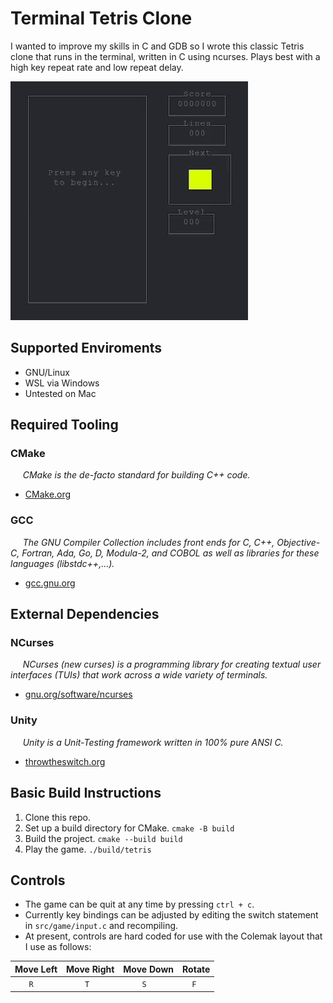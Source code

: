# Terminal Tetris Clone

I wanted to improve my skills in C and GDB so I wrote this classic Tetris clone that runs in the terminal, written in C using ncurses.  Plays best with a high key repeat rate and low repeat delay.

![Tetris Animated Gif](screenshots/tetris.gif)

## Supported Enviroments

- GNU/Linux
- WSL via Windows
- Untested on Mac


## Required Tooling

### CMake

&nbsp;&nbsp;&nbsp;&nbsp; *CMake is the de-facto standard for building C++ code.*

- [CMake.org](https://cmake.org/)

### GCC

&nbsp;&nbsp;&nbsp;&nbsp; *The GNU Compiler Collection includes front ends for C, C++, Objective-C, Fortran, Ada, Go, D, Modula-2, and COBOL as well as libraries for these languages (libstdc++,...).*

- [gcc.gnu.org](https://gcc.gnu.org/)


## External Dependencies

### NCurses

&nbsp;&nbsp;&nbsp;&nbsp; *NCurses (new curses) is a programming library for creating textual user interfaces (TUIs) that work across a wide variety of terminals.*

- [gnu.org/software/ncurses](https://www.gnu.org/software/ncurses/)

### Unity

&nbsp;&nbsp;&nbsp;&nbsp; *Unity is a Unit-Testing framework written in 100% pure ANSI C.*

- [throwtheswitch.org](https://www.throwtheswitch.org/unity)


## Basic Build Instructions

1. Clone this repo.
1. Set up a build directory for CMake. `cmake -B build`
1. Build the project. `cmake --build build`
1. Play the game. `./build/tetris`


## Controls

- The game can be quit at any time by pressing `ctrl + c`.
- Currently key bindings can be adjusted by editing the switch statement in `src/game/input.c` and recompiling.
- At present, controls are hard coded for use with the Colemak layout that I use as follows:

| Move Left | Move Right | Move Down | Rotate |
| --------- | ---------- | --------- | ------ |
| &nbsp;&nbsp;&nbsp;&nbsp;&nbsp;&nbsp;`R` | &nbsp;&nbsp;&nbsp;&nbsp;&nbsp;&nbsp;&nbsp;&nbsp;`T` | &nbsp;&nbsp;&nbsp;&nbsp;&nbsp;&nbsp;&nbsp;&nbsp;`S` | &nbsp;&nbsp;&nbsp;&nbsp;`F` |

